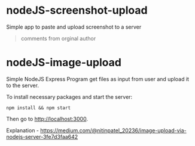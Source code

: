 # nodeJS-screenshot-upload

Simple app to paste and upload screenshot to a server


> comments from orginal author 

# nodeJS-image-upload

Simple NodeJS Express Program get files as input from user and upload it to the server. 

To install necessary packages and start the server: 
    
    npm install && npm start

Then go to [http://localhost:3000](http://localhost:3000). 

Explanation - https://medium.com/@nitinpatel_20236/image-upload-via-nodejs-server-3fe7d3faa642
